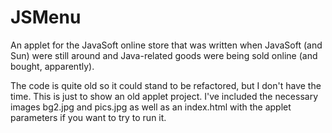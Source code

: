 # JSMenu
An applet for the JavaSoft online store that was written when JavaSoft (and Sun) were still around and Java-related goods were being sold online (and bought, apparently).

The code is quite old so it could stand to be refactored, but I don't have the time. This is just to show an old applet project. I've included the necessary images bg2.jpg and pics.jpg as well as an index.html with the applet parameters if you want to try to run it.


